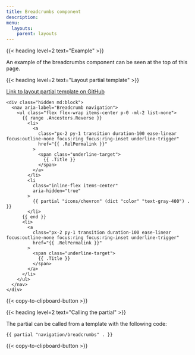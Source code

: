 ```yaml
---
title: Breadcrumbs component
description:
menu:
  layouts:
    parent: layouts
---
```


{{< heading level=2 text="Example" >}}

An example of the breadcrumbs component can be seen at the top of this page.

{{< heading level=2 text="Layout partial template" >}}

[Link to layout partial template on GitHub](https://github.com/seanpotts/hugo/blob/main/layouts/partials/navigation/breadcrumbs.html)

```go-html-template
<div class="hidden md:block">
  <nav aria-label="Breadcrumb navigation">
    <ul class="flex flex-wrap items-center p-0 -ml-2 list-none">
      {{ range .Ancestors.Reverse }}
        <li>
          <a
            class="px-2 py-1 transition duration-100 ease-linear focus:outline-none focus:ring focus:ring-inset underline-trigger"
            href="{{ .RelPermalink }}"
          >
            <span class="underline-target">
              {{ .Title }}
            </span>
          </a>
        </li>
        <li
          class="inline-flex items-center"
          aria-hidden="true"
        >
          {{ partial "icons/chevron" (dict "color" "text-gray-400") . }}
        </li>
      {{ end }}
      <li>
        <a
          class="px-2 py-1 transition duration-100 ease-linear focus:outline-none focus:ring focus:ring-inset underline-trigger"
          href="{{ .RelPermalink }}"
        >
          <span class="underline-target">
            {{ .Title }}
          </span>
        </a>
      </li>
    </ul>
  </nav>
</div>
```

{{< copy-to-clipboard-button >}}

{{< heading level=2 text="Calling the partial" >}}

The partial can be called from a template with the following code:

```go-html-template
{{ partial "navigation/breadcrumbs" . }}
```

{{< copy-to-clipboard-button >}}